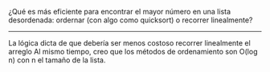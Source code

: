 ¿Qué es más eficiente para encontrar el mayor número en una lista desordenada: ordernar (con algo como quicksort) o recorrer linealmente?
***
La lógica dicta de que debería ser menos costoso recorrer linealmente el arreglo
Al mismo tiempo, creo que los métodos de ordenamiento son O(log n) con n el tamaño de la lista.